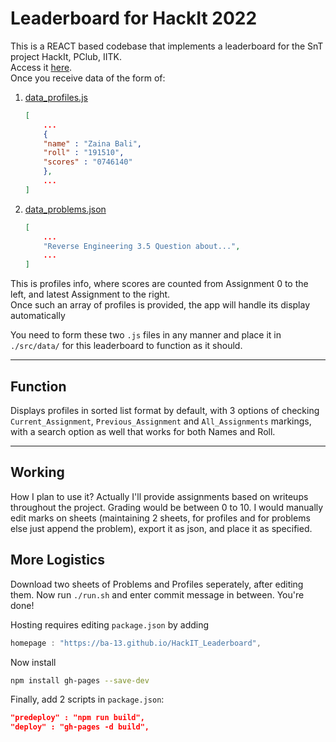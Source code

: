 # Leaderboard for HackIt 2022

This is a REACT based codebase that implements a leaderboard for the SnT project HackIt, PClub, IITK.  
Access it [here](https://ba-13.github.io/HackIT_Leaderboard).  
Once you receive data of the form of:

1. [data_profiles.js](./src/data/data_profiles.js)

    ```json
    [
        ...
        {
        "name" : "Zaina Bali",
        "roll" : "191510",
        "scores" : "0746140"
        },
        ...
    ]
    ```

2. [data_problems.json](./src/data/data_problems.js)

    ```json
    [
        ...
        "Reverse Engineering 3.5 Question about...",
        ...
    ]
    ```

This is profiles info, where scores are counted from Assignment 0 to the left, and latest Assignment to the right.  
Once such an array of profiles is provided, the app will handle its display automatically

You need to form these two `.js` files in any manner and place it in `./src/data/` for this leaderboard to function as it should.

---

## Function

Displays profiles in sorted list format by default, with 3 options of checking `Current_Assignment`, `Previous_Assignment` and `All_Assignments` markings, with a search option as well that works for both Names and Roll.

---

## Working

How I plan to use it?
Actually I'll provide assignments based on writeups throughout the project. Grading would be between 0 to 10. I would manually edit marks on sheets (maintaining 2 sheets, for profiles and for problems else just append the problem), export it as json, and place it as specified.

## More Logistics

Download two sheets of Problems and Profiles seperately, after editing them. Now run `./run.sh` and enter commit message in between.
You're done!

Hosting requires editing `package.json` by adding

```js
homepage : "https://ba-13.github.io/HackIT_Leaderboard",
```

Now install

```bash
npm install gh-pages --save-dev
```

Finally, add 2 scripts in `package.json`:

```json
"predeploy" : "npm run build",
"deploy" : "gh-pages -d build",
```
